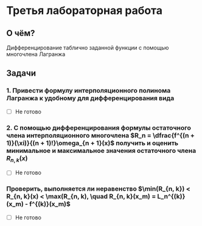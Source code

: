 #  Третья лабораторная работа
## О чём?
Дифференцирование таблично заданной функции с помощью многочлена Лагранжа
## Задачи
### 1. Привести формулу интерполяционного полинома Лагранжа к удобному для дифференцирования вида
- [ ] Не готово
### 2. С помощью дифференцирования формулы остаточного члена интерполяционного многочлена $R_n = \dfrac{f^{(n + 1)}(\xi)}{(n + 1)!}\omega_{n + 1}(x)$ получить и оценить минимальное и максимальное значения остаточного члена $R_{n, k}(x)$
- [ ] Не готово
### Проверить, выполняется ли неравенство $\min(R_{n, k}) < R_{n, k}(x) < \max(R_{n, k), \quad R_{n, k}(x_m) = L_n^{(k)}(x_m) - f^{(k)}(x_m)$
- [ ] Не готово